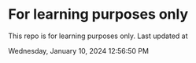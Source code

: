 # For learning purposes only
This repo is for learning purposes only.
Last updated at

Wednesday, January 10, 2024 12:56:50 PM

